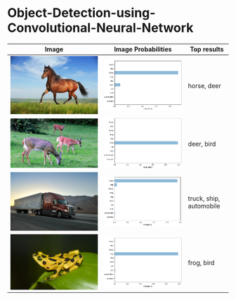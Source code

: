 # Object-Detection-using-Convolutional-Neural-Network

| Image                                       | Image Probabilities                | Top results                |
|---------------------------------------------|------------------------------------|----------------------------|
|<img src="sample/horse.jpg">                 |<img src="sample/plot1.png">        | horse, deer                |
|<img src="sample/deer.jpg">                  |<img src="sample/plot2.png">        | deer, bird                 |
|<img src="sample/truck.jpg">                 |<img src="sample/plot3.png">        | truck, ship, automobile    |
|<img src="sample/frog.jpg">                  |<img src="sample/plot4.png">        | frog, bird                 |
